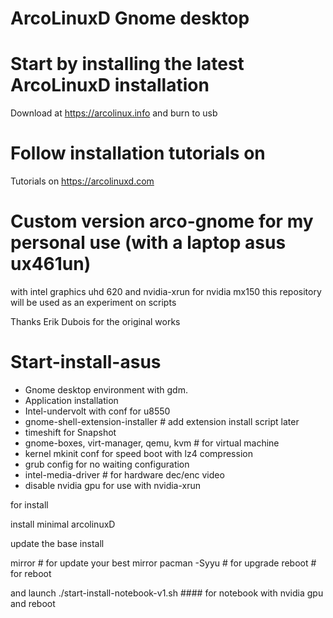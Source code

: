 # ArcoLinuxD Gnome desktop

# Start by installing the latest ArcoLinuxD installation

Download at https://arcolinux.info and burn to usb

# Follow installation tutorials on

Tutorials on https://arcolinuxd.com

# Custom version arco-gnome for my personal use (with a laptop asus ux461un) 
with intel graphics uhd 620 and nvidia-xrun for nvidia mx150
this repository will be used as an experiment on scripts

Thanks Erik Dubois for the original works

# Start-install-asus #
- Gnome desktop environment with gdm.
- Application installation
- Intel-undervolt with conf for u8550
- gnome-shell-extension-installer # add extension install script later
- timeshift for Snapshot 
- gnome-boxes, virt-manager, qemu, kvm # for virtual machine
- kernel mkinit conf for speed boot with lz4 compression
- grub config for no waiting configuration
- intel-media-driver # for hardware dec/enc video
- disable nvidia gpu for use with nvidia-xrun


for install

install minimal arcolinuxD

update the base install

mirror # for update your best mirror
pacman -Syyu # for upgrade 
reboot # for reboot

and launch
./start-install-notebook-v1.sh #### for notebook with nvidia gpu
and reboot
